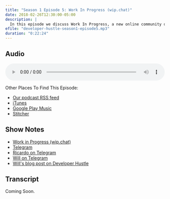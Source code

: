 ```yaml
---
title: "Season 1 Episode 5: Work In Progress (wip.chat)"
date: 2018-02-26T12:30:00-05:00
description: |
  In this episode we discuss Work In Progress, a new online community of makers geared towards motivating each other to ship projects.
efile: "developer-hustle-season1-episode5.mp3"
duration: "0:22:24"
---
```


## Audio

<audio style="width:100%;" controls>
	<source src="http://dl.developerhustle.io/developer-hustle-season1-episode5.mp3" type="audio/mpeg" />
</audio>

Other Places To Find This Episode:

- [Our podcast RSS feed](https://DeveloperHustle.io/episodes/index.xml)
- [iTunes](https://itunes.apple.com/us/podcast/developer-hustle/id1338544467)
- [Google Play Music](https://playmusic.app.goo.gl/?ibi=com.google.PlayMusic&isi=691797987&ius=googleplaymusic&apn=com.google.android.music&link=https://play.google.com/music/m/Iurdet57b3zqqvalbsksrvbinse?t%3DDeveloper_Hustle%26pcampaignid%3DMKT-na-all-co-pr-mu-pod-16)
- [Stitcher](http://stitcher.com/s?fid=165580&refid=stpr)

## Show Notes

- [Work in Progress (wip.chat)](https://wip.chat/)
- [Telegram](https://telegram.org/)
- [Ricardo on Telegram](http://t.me/felicianotech)
- [Will on Telegram](http://t.me/willblew)
- [Will's blog post on Developer Hustle](https://willblew.com/2018/02/20/podcast/)

## Transcript

Coming Soon.

